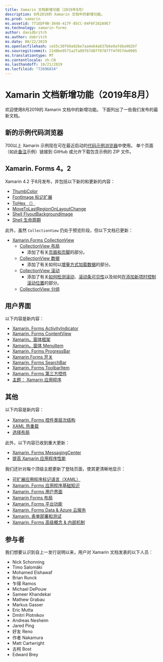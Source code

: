 ```yaml
---
title: Xamarin 文档新增功能（2019年8月）
description: 8月2019的 Xamarin 文档中的新增功能。
ms.prod: xamarin
ms.assetid: 771EDF9B-3048-417F-85CC-04F6F282A9E7
ms.technology: xamarin-forms
author: davidbritch
ms.author: dabritch
ms.date: 08/22/2019
ms.openlocfilehash: ce55c30f69a926e7aa4e64a837b6e9afdba902bf
ms.sourcegitcommit: 21d8be9571a2fa89fb7d8ff0787ff4f957de0985
ms.translationtype: MT
ms.contentlocale: zh-CN
ms.lasthandoff: 10/21/2019
ms.locfileid: "72696834"
---
```

# <a name="xamarin-docs-whats-new-august-2019"></a>Xamarin 文档新增功能（2019年8月）

欢迎使用8月2019的 Xamarin 文档中的新增功能。 下面列出了一些我们发布的最新文档。

## <a name="new-sample-code-browser"></a>新的示例代码浏览器

700以上 Xamarin 示例现在可在最近启动的[代码示例浏览器](https://docs.microsoft.com/samples/browse/?products=xamarin)中使用。 单个页面（如此[备注](https://docs.microsoft.com/samples/xamarin/xamarin-forms-samples/getstarted-notes-singlepage/)示例）链接到 GitHub 或允许下载包含示例的 ZIP 文件。

## <a name="xamarinforms-42"></a>Xamarin. Forms 4。2

Xamarin 4.2 于8月发布，并包括以下新的和更新的内容：

- [ThumbColor](~/xamarin-forms/user-interface/switch.md#switch-appearance)
- [FontImage 标记扩展](~/xamarin-forms/xaml/markup-extensions/consuming.md#fontimage-markup-extension)
- [ToHex （）](~/xamarin-forms/user-interface/colors.md#additional-methods)
- [MoveToLastRegionOnLayoutChange](~/xamarin-forms/user-interface/map/index.md#map-region-and-mapspan)
- [Shell FlyoutBackgroundImage](~/xamarin-forms/app-fundamentals/shell/flyout.md#flyout-background-image)
- [Shell 生命周期](~/xamarin-forms/app-fundamentals/shell/lifecycle.md)

此外，虽然 `CollectionView` 仍处于预览阶段，但以下文档已更新：

- [Xamarin.Forms CollectionView](~/xamarin-forms/user-interface/collectionview/index.md)
  - [CollectionView 布局](~/xamarin-forms/user-interface/collectionview/layout.md)
    - 添加了有关[页眉和页脚](~/xamarin-forms/user-interface/collectionview/layout.md#headers-and-footers)的部分。
  - [CollectionView 数据](~/xamarin-forms/user-interface/collectionview/populate-data.md)
    - 添加了有关如何以[增量方式加载数据](~/xamarin-forms/user-interface/collectionview/populate-data.md#load-data-incrementally)的部分。
  - [CollectionView 滚动](~/xamarin-forms/user-interface/collectionview/scrolling.md)
    - 添加了有关[如何检测滚动](~/xamarin-forms/user-interface/collectionview/scrolling.md#detect-scrolling)、[滚动条可见性](~/xamarin-forms/user-interface/collectionview/scrolling.md#scroll-bar-visibility)以及如何[在添加新项时控制滚动位置](~/xamarin-forms/user-interface/collectionview/scrolling.md#control-scroll-position-when-new-items-are-added)的部分。
  - [CollectionView 分组](~/xamarin-forms/user-interface/collectionview/grouping.md)

## <a name="user-interface"></a>用户界面

以下内容是新内容：

- [Xamarin. Forms ActivityIndicator](~/xamarin-forms/user-interface/activityindicator.md)
- [Xamarin. Forms ContentView](~/xamarin-forms/user-interface/layouts/contentview.md)
- [Xamarin。窗体框架](~/xamarin-forms/user-interface/layouts/frame.md)
- [Xamarin。窗体 MenuItem](~/xamarin-forms/user-interface/menuitem.md)
- [Xamarin. Forms ProgressBar](~/xamarin-forms/user-interface/progressbar.md)
- [Xamarin Forms 开关](~/xamarin-forms/user-interface/switch.md)
- [Xamarin. Forms SearchBar](~/xamarin-forms/user-interface/searchbar.md)
- [Xamarin. Forms ToolbarItem](~/xamarin-forms/user-interface/toolbaritem.md)
- [Xamarin. Forms 第三方控件](~/xamarin-forms/user-interface/controls/thirdparty.md)
- [主题： Xamarin 应用程序](~/xamarin-forms/user-interface/theming.md)

## <a name="other"></a>其他

以下内容是新内容：

- [Xamarin. Forms 控件类层次结构](~/xamarin-forms/internals/class-hierarchy.md)
- [XAML 热重载](~/xamarin-forms/xaml/hot-reload.md)
- [选择布局](~/xamarin-forms/user-interface/layouts/choose-layout.md)

此外，以下内容已收到重大更新：

- [Xamarin. Forms MessagingCenter](~/xamarin-forms/app-fundamentals/messaging-center.md)
- [提高 Xamarin 应用程序性能](~/xamarin-forms/deploy-test/performance.md)

我们还针对每个顶级主题更新了登陆页面，使其更清晰地显示：

- [可扩展应用程序标记语言（XAML）](~/xamarin-forms/xaml/index.yml)
- [Xamarin. Forms 应用程序基础知识](~/xamarin-forms/app-fundamentals/index.yml)
- [Xamarin. Forms 用户界面](~/xamarin-forms/user-interface/index.yml)
- [Xamarin Forms 布局](~/xamarin-forms/user-interface/layouts/index.yml)
- [Xamarin. Forms 平台功能](~/xamarin-forms/platform/index.yml)
- [Xamarin. Forms Data & Azure 云服务](~/xamarin-forms/data-cloud/index.yml)
- [Xamarin. 表单部署和测试](~/xamarin-forms/deploy-test/index.yml)
- [Xamarin. Forms 高级概念 & 内部机制](~/xamarin-forms/internals/index.yml)

## <a name="contributors"></a>参与者

我们想要认识到自上一发行说明以来，用户对 Xamarin 文档发表的以下人员：

- Nick Schonning
- Timo Salomäki
- Mohamed Elshawaf
- Brian Runck
- 乍得 Ramos
- Michael DePouw
- Sameer Khandekar
- Mathew Grabau
- Markus Gasser
- Eric Mutta
- Dmitri Plotnikov
- Andreas Nesheim
- Jared Ping
- 好友 Reno
- 作者 Nakamura
- Matt Cartwright
- 古柯 Bost
- Edward Brey
